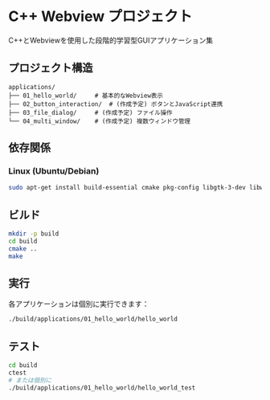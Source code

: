 # C++ Webview プロジェクト

C++とWebviewを使用した段階的学習型GUIアプリケーション集

## プロジェクト構造

```
applications/
├── 01_hello_world/     # 基本的なWebview表示
├── 02_button_interaction/  # (作成予定) ボタンとJavaScript連携
├── 03_file_dialog/     # (作成予定) ファイル操作
└── 04_multi_window/    # (作成予定) 複数ウィンドウ管理
```

## 依存関係

### Linux (Ubuntu/Debian)
```bash
sudo apt-get install build-essential cmake pkg-config libgtk-3-dev libwebkit2gtk-4.1-dev clang-tidy
```

## ビルド

```bash
mkdir -p build
cd build
cmake ..
make
```

## 実行

各アプリケーションは個別に実行できます：

```bash
./build/applications/01_hello_world/hello_world
```

## テスト

```bash
cd build
ctest
# または個別に
./build/applications/01_hello_world/hello_world_test
```